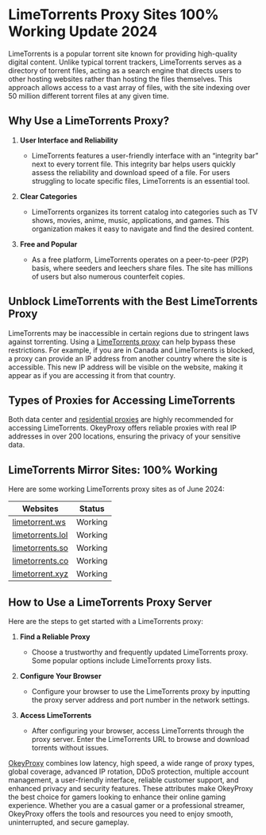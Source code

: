 # LimeTorrents Proxy Sites 100% Working Update 2024
LimeTorrents is a popular torrent site known for providing high-quality digital content. Unlike typical torrent trackers, LimeTorrents serves as a directory of torrent files, acting as a search engine that directs users to other hosting websites rather than hosting the files themselves. This approach allows access to a vast array of files, with the site indexing over 50 million different torrent files at any given time.

## Why Use a LimeTorrents Proxy?

1. **User Interface and Reliability**
   - LimeTorrents features a user-friendly interface with an “integrity bar” next to every torrent file. This integrity bar helps users quickly assess the reliability and download speed of a file. For users struggling to locate specific files, LimeTorrents is an essential tool.

2. **Clear Categories**
   - LimeTorrents organizes its torrent catalog into categories such as TV shows, movies, anime, music, applications, and games. This organization makes it easy to navigate and find the desired content.

3. **Free and Popular**
   - As a free platform, LimeTorrents operates on a peer-to-peer (P2P) basis, where seeders and leechers share files. The site has millions of users but also numerous counterfeit copies.

## Unblock LimeTorrents with the Best LimeTorrents Proxy

LimeTorrents may be inaccessible in certain regions due to stringent laws against torrenting. Using a [LimeTorrents proxy](https://www.okeyproxy.com/proxy/unblock-limetorrents-proxy-sites/) can help bypass these restrictions. For example, if you are in Canada and LimeTorrents is blocked, a proxy can provide an IP address from another country where the site is accessible. This new IP address will be visible on the website, making it appear as if you are accessing it from that country.

## Types of Proxies for Accessing LimeTorrents

Both data center and [residential proxies](https://www.okeyproxy.com/en/residential-proxies) are highly recommended for accessing LimeTorrents. OkeyProxy offers reliable proxies with real IP addresses in over 200 locations, ensuring the privacy of your sensitive data.

## LimeTorrents Mirror Sites: 100% Working

Here are some working LimeTorrents proxy sites as of June 2024:

| Websites                      | Status  | 
|-------------------------------|---------|
| [limetorrent.ws](https://limetorrent.ws/) | Working |
| [limetorrents.lol](https://www.limetorrents.lol/) | Working |
| [limetorrents.so](https://limetorrents.so/) | Working |
| [limetorrents.co](https://www.limetorrents.co) | Working |
| [limetorrent.xyz](https://limetorrent.xyz/) | Working |

## How to Use a LimeTorrents Proxy Server

Here are the steps to get started with a LimeTorrents proxy:

1. **Find a Reliable Proxy**
   - Choose a trustworthy and frequently updated LimeTorrents proxy. Some popular options include LimeTorrents proxy lists.

2. **Configure Your Browser**
   - Configure your browser to use the LimeTorrents proxy by inputting the proxy server address and port number in the network settings.

3. **Access LimeTorrents**
   - After configuring your browser, access LimeTorrents through the proxy server. Enter the LimeTorrents URL to browse and download torrents without issues.
  
[OkeyProxy](https://www.okeyproxy.com/en) combines low latency, high speed, a wide range of proxy types, global coverage, advanced IP rotation, DDoS protection, multiple account management, a user-friendly interface, reliable customer support, and enhanced privacy and security features. These attributes make OkeyProxy the best choice for gamers looking to enhance their online gaming experience. Whether you are a casual gamer or a professional streamer, OkeyProxy offers the tools and resources you need to enjoy smooth, uninterrupted, and secure gameplay.
  
     
